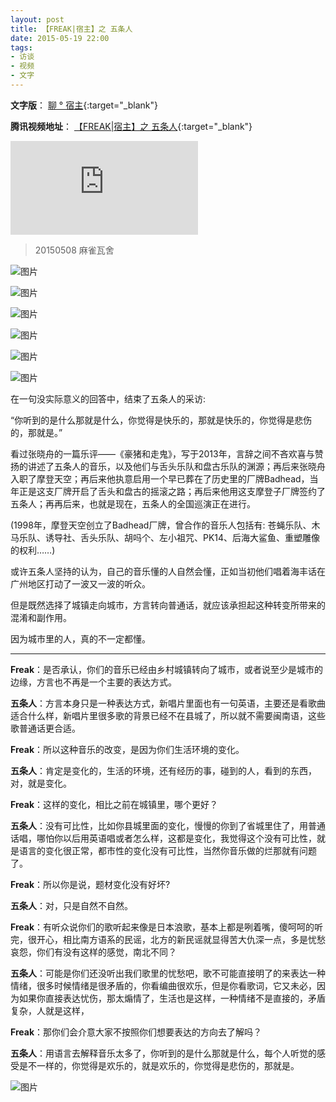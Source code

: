 ```yaml
---
layout: post
title: 【FREAK|宿主】之 五条人
date: 2015-05-19 22:00
tags:
- 访谈
- 视频
- 文字
---
```


**文字版**：
[聊 ° 宿主](https://mp.weixin.qq.com/s/2mDgEJv8IubaLmnP54NFCA){:target="_blank"}

**腾讯视频地址**：
[【FREAK|宿主】之 五条人](https://v.qq.com/x/cover/x7bgur86cq9wmzz/l01549jhz5j.html){:target="_blank"}

<div class="iframe-container">
<iframe class="responsive-iframe" src="https://v.qq.com/txp/iframe/player.html?vid=l01549jhz5j" frameborder="no" allowfullscreen="true"></iframe>
</div>


> 20150508 麻雀瓦舍

![图片](http://mmbiz.qpic.cn/mmbiz/rouiamic5nMroufEJQLCOYqL0E5TXOdnEGXHPnlZeFlwy2t3ZHicMV0A3T5SDdiaV0CYe0RKMFLqz00bMh6L3khm7Q/640?wx_fmt=jpeg&tp=webp&wxfrom=5&wx_lazy=1&wx_co=1)  

![图片](http://mmbiz.qpic.cn/mmbiz/rouiamic5nMroufEJQLCOYqL0E5TXOdnEGmnWTRepQk1zJ6rp3EAYK3Biac5e1FJm4SkjE7nP9g2cTH3HqgA0qnWw/640?wx_fmt=jpeg&tp=webp&wxfrom=5&wx_lazy=1&wx_co=1)  

![图片](http://mmbiz.qpic.cn/mmbiz/rouiamic5nMroufEJQLCOYqL0E5TXOdnEGJRVOicnp5eBkaxVylyGgVV3CvguJqIC2Cdy74ic3BpqrFic3kMUPwIM7w/640?wx_fmt=jpeg&tp=webp&wxfrom=5&wx_lazy=1&wx_co=1)  

![图片](http://mmbiz.qpic.cn/mmbiz/rouiamic5nMroufEJQLCOYqL0E5TXOdnEGSN2lh9pzicdp90Zqjhxm5ibbHcXKmygshctEoEUjT4jUQGjTW6DnUOwg/640?wx_fmt=jpeg&tp=webp&wxfrom=5&wx_lazy=1&wx_co=1)  

![图片](http://mmbiz.qpic.cn/mmbiz/rouiamic5nMroufEJQLCOYqL0E5TXOdnEGDLswibaiampFdGsdEB6pzYMXrVuauib2AiaBg8c13gibY7gnVpjddQoD17w/640?wx_fmt=jpeg&tp=webp&wxfrom=5&wx_lazy=1&wx_co=1)  

![图片](http://mmbiz.qpic.cn/mmbiz/rouiamic5nMroufEJQLCOYqL0E5TXOdnEGJaMV7By5r9yQ2xGkTxgIkdCS4NmX93FUBJX4VZ5nuo9GTGL2WGXCBw/640?wx_fmt=jpeg&tp=webp&wxfrom=5&wx_lazy=1&wx_co=1)  

在一句没实际意义的回答中，结束了五条人的采访:

“你听到的是什么那就是什么，你觉得是快乐的，那就是快乐的，你觉得是悲伤的，那就是。”

看过张晓舟的一篇乐评——《豪猪和走鬼》，写于2013年，言辞之间不吝欢喜与赞扬的讲述了五条人的音乐，以及他们与舌头乐队和盘古乐队的渊源；再后来张晓舟入职了摩登天空；再后来他执意启用一个早已葬在了历史里的厂牌Badhead，当年正是这支厂牌开启了舌头和盘古的摇滚之路；再后来他用这支摩登子厂牌签约了五条人；再再后来，也就是现在，五条人的全国巡演正在进行。

(1998年，摩登天空创立了Badhead厂牌，曾合作的音乐人包括有: 苍蝇乐队、木马乐队、诱导社、舌头乐队、胡吗个、左小祖咒、PK14、后海大鲨鱼、重塑雕像的权利……)

或许五条人坚持的认为，自己的音乐懂的人自然会懂，正如当初他们唱着海丰话在广州地区打动了一波又一波的听众。

但是既然选择了城镇走向城市，方言转向普通话，就应该承担起这种转变所带来的混淆和副作用。

因为城市里的人，真的不一定都懂。

<hr class="stylish">

**Freak**：是否承认，你们的音乐已经由乡村城镇转向了城市，或者说至少是城市的边缘，方言也不再是一个主要的表达方式。

**五条人**：方言本身只是一种表达方式，新唱片里面也有一句英语，主要还是看歌曲适合什么样，新唱片里很多歌的背景已经不在县城了，所以就不需要闽南语，这些歌普通话更合适。

**Freak**：所以这种音乐的改变，是因为你们生活环境的变化。

**五条人**：肯定是变化的，生活的环境，还有经历的事，碰到的人，看到的东西，对，就是变化。

**Freak**：这样的变化，相比之前在城镇里，哪个更好？

**五条人**：没有可比性，比如你县城里面的变化，慢慢的你到了省城里住了，用普通话唱，哪怕你以后用英语唱或者怎么样，这都是变化，我觉得这个没有可比性，就是语言的变化很正常，都市性的变化没有可比性，当然你音乐做的烂那就有问题了。

**Freak**：所以你是说，题材变化没有好坏?

**五条人**：对，只是自然不自然。

**Freak**：有听众说你们的歌听起来像是日本浪歌，基本上都是咧着嘴，傻呵呵的听完，很开心，相比南方语系的民谣，北方的新民谣就显得苦大仇深一点，多是忧愁哀怨，你们有没有这样的感觉，南北不同？

**五条人**：可能是你们还没听出我们歌里的忧愁吧，歌不可能直接明了的来表达一种情绪，很多时候情绪是很矛盾的，你看编曲很欢乐，但是你看歌词，它又未必，因为如果你直接表达忧伤，那太煽情了，生活也是这样，一种情绪不是直接的，矛盾复杂，人就是这样，

**Freak**：那你们会介意大家不按照你们想要表达的方向去了解吗？

**五条人**：用语言去解释音乐太多了，你听到的是什么那就是什么，每个人听觉的感受是不一样的，你觉得是欢乐的，就是欢乐的，你觉得是悲伤的，那就是。

![图片](http://mmbiz.qpic.cn/mmbiz/rouiamic5nMroufEJQLCOYqL0E5TXOdnEGHAic4RzS0SntgTkic3jUmjwn8ZmM473O3TkqAicibU08SLUkMtib8u1INPQ/640?wx_fmt=jpeg&tp=webp&wxfrom=5&wx_lazy=1&wx_co=1)
